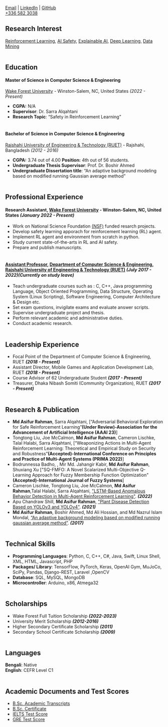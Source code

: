 <!-- # Md Asifur Rahman
3269 University Parkway, <br>
Winston-Salem, NC 27106, <br>
United States, <br> -->

[Email](mailto:rahmm21@wfu.edu) | [LinkedIn](https://www.linkedin.com/in/asifur-rahman-33121892/) | [GitHub](https://github.com/asifurrahman1/) <br>
[+336 582 3038]()




## Research Interest
[Reinforcement Learning](), [AI Safety](), [Explainable AI](), [Deep Learning](), [Data Mining]()
<br><br>
## Education
#### **Master of Science** in Computer Science & Engineering<br>
[Wake Forest University](https://www.wfu.edu/) - Winston-Salem, NC, United States _(2022 - Present)_
- **CGPA:** N/A 
- **Supervisor**: Dr. Sarra Alqahtani
- **Research Topic**: “Safety in Reinforcement Learning”
<br><br>
#### **Bachelor of Science** in Computer Science & Engineering<br>
[Rajshahi University of Engineering & Technology (RUET)](https://www.cse.ruet.ac.bd) - Rajshahi, Bangladesh _(2012 - 2016)_
- **CGPA:** 3.74 out of 4.00 **Position:** 4th out of 56 students.
- **Undergraduate Thesis Supervisor**: Prof. Dr. Boshir Ahmed
- **Undergraduate Dissertation title**: “An adaptive background modeling based on modified running Gaussian average method”
<br><br>

## Professional Experience
#### **Research Assistant**, [Wake Forest University](https://www.wfu.edu/) - Winston-Salem, NC, United States _(January 2022 - Present)_ <br>
  - Work on National Science Foundation [(NSF)](https://www.nsf.gov/awardsearch/showAward?AWD_ID=2105007) funded resarch projects. 
  - Develop safety learning apporach for reinforcement learning (RL) agent.
  - Implement RL agent and environment from scratch in python.
  - Study current state-of-the-arts in RL and AI safety.
  - Prepare and publish manuscripts. 
<br><br>
#### **[Assistant Professor](https://www.cse.ruet.ac.bd/asifurrahman)**, [Department of Computer Science & Engineering](https://www.cse.ruet.ac.bd/), [Rajshahi University of Engineering & Technology (RUET)](https://www.cse.ruet.ac.bd)  _(July 2017 - 2022)(Currently on study leave)_ <br>
  - Teach undergraduate courses such as : C, C++, Java programming Language, Object Oriented
Programming, Data Structure, Operating System (Linux Scripting), Software Engineering, Computer
Architecture & Design etc.
  - Set exam questions, invigilate exams and evaluate answer scripts.
  - Supervise undergraduate project and thesis.
  - Perform relevant academic and administrative duties.
  - Conduct academic research.
<br><br>
    
## Leadership Experience
 - Focal Point of the Department of Computer Science & Engineering, RUET  _**(2018 - Present)**_ 
 - Assistant Director, Mobile Games and Application Development Lab, RUET _**(2018 - Present)**_
 - Course Advisor of 62 Undergraduate Student _**(2017 - Present)**_
 - Treasurer, Dhaka Nibash Somiti (Community Organization), RUET  _**(2017 - Present)**_
<br><br>
 
## Research & Publication
- **Md Asifur Rahman**, Sarra Alqahtani, [“Adversarial Behavioral Exploration for Safe Reinforcement Learning”**(Under Review)-Association for the Advancement of Artificial Intelligence (AAAI 23)**]
- Tongtong Liu, Joe McCalmon, **Md Asifur Rahman**, Cameron Lischke, Talal Halabi, Sarra Alqahtani, [“Weaponizing Actions in Multi-Agent Reinforcement Learning: Theoretical and Empirical Study on Security and Robustness”**(Accepted)-International Conference on Principles and Practice of Multi-Agent Systems (PRIMA 2022)**]
- Bodrunnessa Badho, , Mir Md. Jahangir Kabir, **Md Asifur Rahman**, Shuxiang Xu ["SQ-FMFO: A Novel Scalarized Multi-Objective Q-Learning Approach for Fuzzy Membership Function Optimization" **(Accepted)-International Journal of Fuzzy Systems**]
- Cameron Lischke, Tongtong Liu, Joe McCalmon, **Md Asifur Rahman**,Talal Halabi, Sarra Alqahtani, ["LSTM-Based Anomalous Behavior Detection in Multi-Agent Reinforcement Learning"](https://ieeexplore.ieee.org/abstract/document/9850343). _**(2022)**_
- Apu Chandraw Shill, **Md Asifur Rahman**, ["Plant Disease Detection Based on YOLOv3 and YOLOv4"](https://ieeexplore.ieee.org/document/9528179). _**(2021)**_
- **Md Asifur Rahman**, Boshir Ahmed, Md Ali Hossian, and Md Nazrul Islam Mondal, [“An adaptive background modeling based on modified running gaussian average method”](https://ieeexplore.ieee.org/abstract/document/7912961). _**(2017)**_
<br><br>

## Technical Skills
- **Programming Languages**:  Python, C, C++, C#, Java, Swift, Linux Shell, XML, HTML, Javascript, PHP
- **Packages/ Library**:  TensorFlow, PyTorch, Keras, OpenAI Gym, MuJoCo, SciPy, Pandas, Django-REST, Laravel ,OpenCV
- **Database**: SQL, MySQL, MongoDB
- **Microcontroller**:  Arduino, x86, Atmega32 
<br><br>

<!-- ## Projects
- [Qmix on Star Craft Environment: colab](https://github.com/asifurrahman1/qmix_google_colab)
- [OpenAI Gym Custom Environment Creation](https://github.com/asifurrahman1/Custom_GYM_grid_environment)
- [Stochastic Function Aproximation for A* Search](https://github.com/asifurrahman1/A_star_Search_FN_Approximation/)
- [Spoken English - iOS application](https://github.com/asifurrahman1/SpokenEnglishIOSv2)
- [International Conference on Electrical, Computer & Telecommunication Engineering (ICECTE)](https://ieeexplore.ieee.org/xpl/conhome/9303508/proceeding) [-Website](https://github.com/asifurrahman1/ICECTE)
- [International Conference on Electrical & Electronic Engineering (ICEEE 2021)-Website](http://iceee-ruet.org/)
- [Ruet CSE Fest-Website](https://github.com/asifurrahman1/ruetcsefest)
<br><br> -->
## Scholarships
- Wake Forest Full Tuition Scholarship _**(2022-2023)**_
- University Merit Scholarship _**(2012-2016)**_
- Higher Secondary Certificate Scholarship _**(2011)**_
- Secondary School Certificate Scholarship _**(2009)**_
<br><br>

## Languages
**Bengali**: Native <br>
**English**: CEFR Level C1
<br><br>

## Academic Documents and Test Scores
<!-- - [CV](https://drive.google.com/file/d/1-UMSSEUGOZTUazDoIutCAGogpitLyIDX/view?usp=sharing) -->
- [B.Sc. Academic Transcripts](https://drive.google.com/file/d/1XLoaVDB2zjVn1wbMTU-rGLtSm10xU4M0/view?usp=sharing)
- [B.Sc. Certificate](https://drive.google.com/file/d/1DrjmKGSdh-DwuSyPyIgthqdVq_uteV7V/view?usp=sharing)
- [IELTS Test Score](https://drive.google.com/file/d/1RV2Hcq5gGnaZBorqjUyyDcAkRTm-WPIq/view?usp=sharing)
- [GRE Test Score](https://drive.google.com/file/d/1_y0rL_a0rHwkbsLRAbG1_75G5TwPzBVk/view?usp=sharing)
